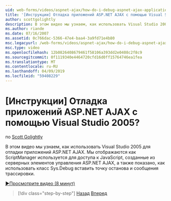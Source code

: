 ```yaml
---
uid: web-forms/videos/aspnet-ajax/how-do-i-debug-aspnet-ajax-applications-using-visual-studio-2005
title: '[Инструкции] Отладка приложений ASP.NET AJAX с помощью Visual Studio 2005? | Документы Майкрософт'
author: scottgolightly
description: В этом видео мы узнаем, как использовать Visual Studio 2005 для отладки приложений ASP.NET AJAX. Отображаются как ScriptManager используется для доступа к JavaScript...
ms.author: riande
ms.date: 07/16/2007
ms.assetid: 0c766dac-5366-47e4-baa4-3a9fd71e4b80
msc.legacyurl: /web-forms/videos/aspnet-ajax/how-do-i-debug-aspnet-ajax-applications-using-visual-studio-2005
msc.type: video
ms.openlocfilehash: 12b0826408679461f58106a393dd2e0408c2f8c9
ms.sourcegitcommit: 0f1119340e4464720cfd16d0ff15764746ea1fea
ms.translationtype: MT
ms.contentlocale: ru-RU
ms.lasthandoff: 04/09/2019
ms.locfileid: "59408229"
---
```

# <a name="how-do-i-debug-aspnet-ajax-applications-using-visual-studio-2005"></a>[Инструкции] Отладка приложений ASP.NET AJAX с помощью Visual Studio 2005?

по [Scott Golightly](https://github.com/scottgolightly)

В этом видео мы узнаем, как использовать Visual Studio 2005 для отладки приложений ASP.NET AJAX. Мы отображаются как ScriptManager используется для доступа к JavaScript, созданные из серверных элементов управления ASP.NET AJAX, а также показано, как использовать класс Sys.Debug вставить точку останова и сообщения трассировки.

[&#9654;Просмотрите видео (8 минут)](https://channel9.msdn.com/Blogs/ASP-NET-Site-Videos/how-do-i-debug-aspnet-ajax-applications-using-visual-studio-2005)

> [!div class="step-by-step"]
> [Назад](how-do-i-use-the-aspnet-ajax-profile-services.md)
> [Вперед](how-do-i-build-a-custom-aspnet-ajax-server-control.md)
